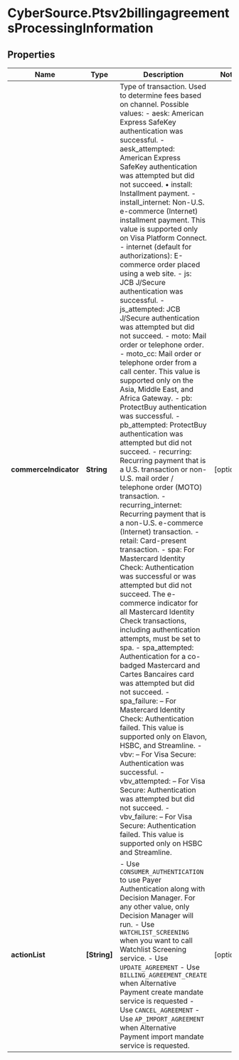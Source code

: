# CyberSource.Ptsv2billingagreementsProcessingInformation

## Properties
Name | Type | Description | Notes
------------ | ------------- | ------------- | -------------
**commerceIndicator** | **String** | Type of transaction. Used to determine fees based on channel.  Possible values:    - aesk: American Express SafeKey authentication was successful.   - aesk_attempted: American Express SafeKey authentication was attempted but did not succeed. • install: Installment payment.   - install_internet: Non-U.S. e-commerce (Internet) installment payment. This value is supported only on Visa Platform Connect.   - internet (default for authorizations): E-commerce order placed using a web site.   - js: JCB J/Secure authentication was successful.   - js_attempted: JCB J/Secure authentication was attempted but did not succeed.   - moto: Mail order or telephone order.   - moto_cc: Mail order or telephone order from a call center. This value is supported only on the Asia, Middle East, and Africa Gateway.   - pb: ProtectBuy authentication was successful.   - pb_attempted: ProtectBuy authentication was attempted but did not succeed.   - recurring: Recurring payment that is a U.S. transaction or non-U.S. mail order / telephone order (MOTO) transaction.   - recurring_internet: Recurring payment that is a non-U.S. e-commerce (Internet) transaction.   - retail: Card-present transaction.   - spa: For Mastercard Identity Check: Authentication was successful or was attempted but did not succeed. The e-commerce indicator for all Mastercard Identity Check transactions, including authentication attempts, must be set to spa.   - spa_attempted: Authentication for a co-badged Mastercard and Cartes Bancaires card was attempted but did not succeed.   - spa_failure: – For Mastercard Identity Check: Authentication failed. This value is supported only on Elavon, HSBC, and Streamline.   - vbv: – For Visa Secure: Authentication was successful.   - vbv_attempted: – For Visa Secure: Authentication was attempted but did not succeed.   - vbv_failure: – For Visa Secure: Authentication failed. This value is supported only on HSBC and Streamline.  | [optional] 
**actionList** | **[String]** | - Use `CONSUMER_AUTHENTICATION` to use Payer Authentication along with Decision Manager. For any other value, only Decision Manager will run. - Use `WATCHLIST_SCREENING`  when you want to call Watchlist Screening service. - Use `UPDATE_AGREEMENT` - Use `BILLING_AGREEMENT_CREATE` when Alternative Payment create mandate service is requested - Use `CANCEL_AGREEMENT` - Use `AP_IMPORT_AGREEMENT` when Alternative Payment import mandate service is requested.  | [optional] 


